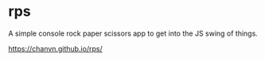 # rps

A simple console rock paper scissors app to get into the JS swing of things.

https://chanvn.github.io/rps/
